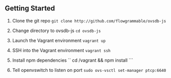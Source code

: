 Getting Started
---------------

1. Clone the git repo
``` git clone http://github.com/flowgrammable/ovsdb-js ```

2. Change directory to ovsdb-js
``` cd ovsdb-js ```

3. Launch the Vagrant environment
``` vagrant up ```

4. SSH into the Vagrant environment
``` vagrant ssh ```

5. Install npm dependencies
`` cd /vagrant && npm install ```

6. Tell openvswitch to listen on port
``` sudo ovs-vsctl set-manager ptcp:6640 ```
